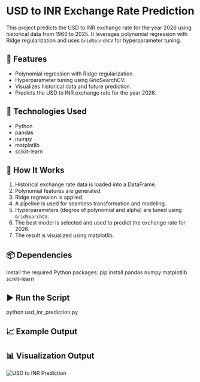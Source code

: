 # USD to INR Exchange Rate Prediction

This project predicts the USD to INR exchange rate for the year 2026 using historical data from 1960 to 2025. It leverages polynomial regression with Ridge regularization and uses `GridSearchCV` for hyperparameter tuning.

## 📌 Features

- Polynomial regression with Ridge regularization.
- Hyperparameter tuning using GridSearchCV.
- Visualizes historical data and future prediction.
- Predicts the USD to INR exchange rate for the year 2026.

## 🧠 Technologies Used

- Python
- pandas
- numpy
- matplotlib
- scikit-learn

## 🚀 How It Works

1. Historical exchange rate data is loaded into a DataFrame.
2. Polynomial features are generated.
3. Ridge regression is applied.
4. A pipeline is used for seamless transformation and modeling.
5. Hyperparameters (degree of polynomial and alpha) are tuned using `GridSearchCV`.
6. The best model is selected and used to predict the exchange rate for 2026.
7. The result is visualized using matplotlib.
   
## 📦 Dependencies
Install the required Python packages:
pip install pandas numpy matplotlib scikit-learn

## ▶️ Run the Script
python usd_inr_prediction.py


## 📈 Example Output
## 📊 Visualization Output

![USD to INR Prediction](usd_inr_prediction.png.png)

